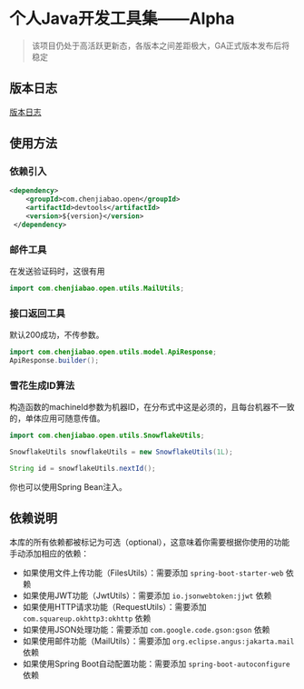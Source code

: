 # 个人Java开发工具集——Alpha

> 该项目仍处于高活跃更新态，各版本之间差距极大，GA正式版本发布后将稳定

## 版本日志

[版本日志](VERSION.md)

## 使用方法

### 依赖引入

```xml
<dependency>
    <groupId>com.chenjiabao.open</groupId>
    <artifactId>devtools</artifactId>
    <version>${version}</version>
 </dependency>
```

### 邮件工具

在发送验证码时，这很有用

```java
import com.chenjiabao.open.utils.MailUtils;

```

### 接口返回工具

默认200成功，不传参数。

```java
import com.chenjiabao.open.utils.model.ApiResponse;
ApiResponse.builder();
```

### 雪花生成ID算法

构造函数的machineId参数为机器ID，在分布式中这是必须的，且每台机器不一致的，单体应用可随意传值。

```java
import com.chenjiabao.open.utils.SnowflakeUtils;

SnowflakeUtils snowflakeUtils = new SnowflakeUtils(1L);

String id = snowflakeUtils.nextId();
```

你也可以使用Spring Bean注入。

## 依赖说明

本库的所有依赖都被标记为可选（optional），这意味着你需要根据你使用的功能手动添加相应的依赖：

- 如果使用文件上传功能（FilesUtils）：需要添加 `spring-boot-starter-web` 依赖
- 如果使用JWT功能（JwtUtils）：需要添加 `io.jsonwebtoken:jjwt` 依赖
- 如果使用HTTP请求功能（RequestUtils）：需要添加 `com.squareup.okhttp3:okhttp` 依赖
- 如果使用JSON处理功能：需要添加 `com.google.code.gson:gson` 依赖
- 如果使用邮件功能（MailUtils）：需要添加 `org.eclipse.angus:jakarta.mail` 依赖
- 如果使用Spring Boot自动配置功能：需要添加 `spring-boot-autoconfigure` 依赖
